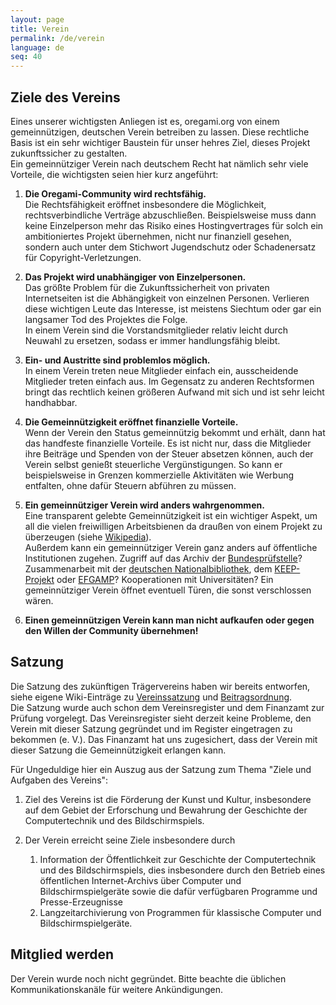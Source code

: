 ```yaml
---
layout: page
title: Verein
permalink: /de/verein
language: de
seq: 40
---
```


Ziele des Vereins
-----------------

Eines unserer wichtigsten Anliegen ist es, oregami.org von einem gemeinnützigen, deutschen Verein betreiben zu lassen. Diese rechtliche Basis ist ein sehr wichtiger Baustein für unser hehres Ziel, dieses Projekt zukunftssicher zu gestalten.  
Ein gemeinnütziger Verein nach deutschem Recht hat nämlich sehr viele Vorteile, die wichtigsten seien hier kurz angeführt:

1.  **Die Oregami-Community wird rechtsfähig.**  
    Die Rechtsfähigkeit eröffnet insbesondere die Möglichkeit, rechtsverbindliche Verträge abzuschließen. Beispielsweise muss dann keine Einzelperson mehr das Risiko eines Hostingvertrages für solch ein ambitioniertes Projekt übernehmen, nicht nur finanziell gesehen, sondern auch unter dem Stichwort Jugendschutz oder Schadenersatz für Copyright-Verletzungen.  

2.  **Das Projekt wird unabhängiger von Einzelpersonen.**  
    Das größte Problem für die Zukunftssicherheit von privaten Internetseiten ist die Abhängigkeit von einzelnen Personen. Verlieren diese wichtigen Leute das Interesse, ist meistens Siechtum oder gar ein langsamer Tod des Projektes die Folge.  
    In einem Verein sind die Vorstandsmitglieder relativ leicht durch Neuwahl zu ersetzen, sodass er immer handlungsfähig bleibt.  

3.  **Ein- und Austritte sind problemlos möglich.**  
    In einem Verein treten neue Mitglieder einfach ein, ausscheidende Mitglieder treten einfach aus. Im Gegensatz zu anderen Rechtsformen bringt das rechtlich keinen größeren Aufwand mit sich und ist sehr leicht handhabbar.  

4.  **Die Gemeinnützigkeit eröffnet finanzielle Vorteile.**  
    Wenn der Verein den Status gemeinnützig bekommt und erhält, dann hat das handfeste finanzielle Vorteile. Es ist nicht nur, dass die Mitglieder ihre Beiträge und Spenden von der Steuer absetzen können, auch der Verein selbst genießt steuerliche Vergünstigungen. So kann er beispielsweise in Grenzen kommerzielle Aktivitäten wie Werbung entfalten, ohne dafür Steuern abführen zu müssen.  

5.  **Ein gemeinnütziger Verein wird anders wahrgenommen.**  
    Eine transparent gelebte Gemeinnützigkeit ist ein wichtiger Aspekt, um all die vielen freiwilligen Arbeitsbienen da draußen von einem Projekt zu überzeugen (siehe [Wikipedia](http://de.wikipedia.org/)).  
    Außerdem kann ein gemeinnütziger Verein ganz anders auf öffentliche Institutionen zugehen. Zugriff auf das Archiv der [Bundesprüfstelle](http://www.bundespruefstelle.de/)? Zusammenarbeit mit der [deutschen Nationalbibliothek](http://www.dnb.de/), dem [KEEP-Projekt](http://www.keep-project.eu/) oder [EFGAMP](http://www.efgamp.eu/)? Kooperationen mit Universitäten? Ein gemeinnütziger Verein öffnet eventuell Türen, die sonst verschlossen wären.  

6.  **Einen gemeinnützigen Verein kann man nicht aufkaufen oder gegen den Willen der Community übernehmen!**

Satzung
-------

Die Satzung des zukünftigen Trägervereins haben wir bereits entworfen, siehe eigene Wiki-Einträge zu [Vereinssatzung](https://oregami.atlassian.net/wiki/spaces/OR/pages/3408034/Satzung) und [Beitragsordnung](https://oregami.atlassian.net/wiki/spaces/OR/pages/3408045/Beitragsordnung).  
Die Satzung wurde auch schon dem Vereinsregister und dem Finanzamt zur Prüfung vorgelegt. Das Vereinsregister sieht derzeit keine Probleme, den Verein mit dieser Satzung gegründet und im Register eingetragen zu bekommen (e. V.). Das Finanzamt hat uns zugesichert, dass der Verein mit dieser Satzung die Gemeinnützigkeit erlangen kann.  

Für Ungeduldige hier ein Auszug aus der Satzung zum Thema "Ziele und Aufgaben des Vereins":  

1.  Ziel des Vereins ist die Förderung der Kunst und Kultur, insbesondere auf dem Gebiet der Erforschung und Bewahrung der Geschichte der Computertechnik und des Bildschirmspiels.  

2.  Der Verein erreicht seine Ziele insbesondere durch
    1.  Information der Öffentlichkeit zur Geschichte der Computertechnik und des Bildschirmspiels, dies insbesondere durch den Betrieb eines öffentlichen Internet-Archivs über Computer und Bildschirmspielgeräte sowie die dafür verfügbaren Programme und Presse-Erzeugnisse
    2.  Langzeitarchivierung von Programmen für klassische Computer und Bildschirmspielgeräte.

Mitglied werden
---------------

Der Verein wurde noch nicht gegründet. Bitte beachte die üblichen Kommunikationskanäle für weitere Ankündigungen.
